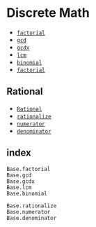 # Discrete Math

- [`factorial`](@ref)
- [`gcd`](@ref)
- [`gcdx`](@ref)
- [`lcm`](@ref)
- [`binomial`](@ref)
- [`factorial`](@ref)

## Rational
- [`Rational`](@ref)
- [`rationalize`](@ref)
- [`numerator`](@ref)
- [`denominator`](@ref)


## index

```@docs
Base.factorial
Base.gcd
Base.gcdx
Base.lcm
Base.binomial

Base.rationalize
Base.numerator
Base.denominator
```
